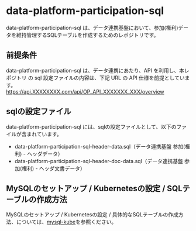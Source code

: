 # data-platform-participation-sql 

data-platform-participation-sql は、データ連携基盤において、参加(権利)データを維持管理するSQLテーブルを作成するためのレポジトリです。  

## 前提条件  
data-platform-participation-sql は、データ連携にあたり、API を利用し、本レポジトリ の sql 設定ファイルの内容は、下記 URL の API 仕様を前提としています。  
https://api.XXXXXXXX.com/api/OP_API_XXXXXXX_XXX/overview   

## sqlの設定ファイル

data-platform-participation-sql には、sqlの設定ファイルとして、以下のファイルが含まれています。    

* data-platform-participation-sql-header-data.sql（データ連携基盤 参加(権利) - ヘッダデータ）
* data-platform-participation-sql-header-doc-data.sql（データ連携基盤 参加(権利) - ヘッダ文書データ）

## MySQLのセットアップ / Kubernetesの設定 / SQLテーブルの作成方法
MySQLのセットアップ / Kubernetesの設定 / 具体的なSQLテーブルの作成方法、については、[mysql-kube](https://github.com/latonaio/mysql-kube)を参照ください。  
